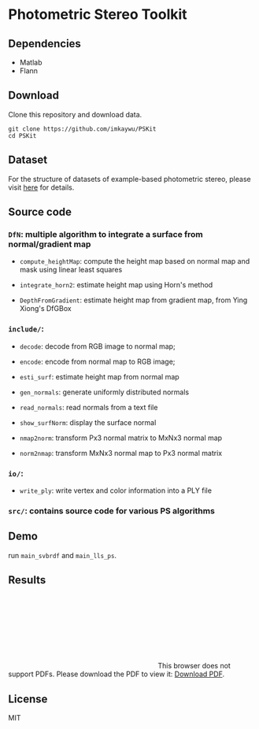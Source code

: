 # Photometric Stereo Toolkit

## Dependencies
* Matlab
* Flann

## Download
Clone this repository and download data.
```
git clone https://github.com/imkaywu/PSKit
cd PSKit
```

## Dataset
For the structure of datasets of example-based photometric stereo, please visit [here](https://imkaywu.github.io/3drecon_dataset/dataset) for details.


## Source code

### `DfN`: multiple algorithm to integrate a surface from normal/gradient map

- `compute_heightMap`: compute the height map based on normal map and mask using linear least squares

- `integrate_horn2`: estimate height map using Horn's method

- `DepthFromGradient`: estimate height map from gradient map, from Ying Xiong's DfGBox

### `include/`:

- `decode`: decode from RGB image to normal map;

- `encode`: encode from normal map to RGB image;

- `esti_surf`: estimate height map from normal map

- `gen_normals`: generate uniformly distributed normals

- `read_normals`: read normals from a text file

- `show_surfNorm`: display the surface normal

- `nmap2norm`: transform Px3 normal matrix to MxNx3 normal map

- `norm2nmap`: transform MxNx3 normal map to Px3 normal matrix

### `io/`:

- `write_ply`: write vertex and color information into a PLY file

### `src/`: contains source code for various PS algorithms

## Demo
run `main_svbrdf` and `main_lls_ps`.

## Results
<object data="doc/result.pdf" type="application/pdf" width="700px" height="500px">
    <embed src="doc/result.pdf">
        This browser does not support PDFs. Please download the PDF to view it: <a href="doc/result.pdf">Download PDF</a>.</p>
    </embed>
</object>
<!-- ![arrow map buddha](doc/arrowmap_buddha.png)\\
![nmap buddha](doc/normal_buddha.png)\\
![height map cat](doc/hmap_cat.png)\\
![arrow map cat](doc/arrowmap_cat.png)\\
![nmap cat](doc/normal_cat.png)\\
 -->

## License
MIT